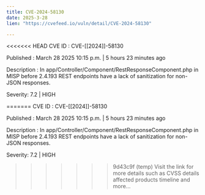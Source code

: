 ```yaml
---
title: CVE-2024-58130
date: 2025-3-28
lien: "https://cvefeed.io/vuln/detail/CVE-2024-58130"

---
```


<<<<<<< HEAD
CVE ID : CVE-[[2024]]-58130

Published :  March 28
2025
10:15 p.m. | 5 hours
23 minutes ago

Description : In app/Controller/Component/RestResponseComponent.php in MISP before 2.4.193
REST endpoints have a lack of sanitization for non-JSON responses.

Severity: 7.2 | HIGH

=======
CVE ID : CVE-[[2024]]-58130

Published :  March 28
2025
10:15 p.m. | 5 hours
23 minutes ago

Description : In app/Controller/Component/RestResponseComponent.php in MISP before 2.4.193
REST endpoints have a lack of sanitization for non-JSON responses.

Severity: 7.2 | HIGH

>>>>>>> 9d43c9f (temp)
Visit the link for more details
such as CVSS details
affected products
timeline
and more...
